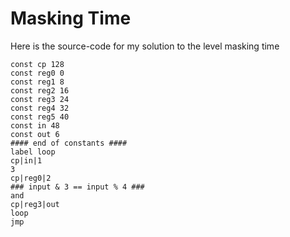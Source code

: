 # Masking Time

Here is the source-code for my solution to the level masking time
```
const cp 128
const reg0 0
const reg1 8
const reg2 16
const reg3 24
const reg4 32
const reg5 40
const in 48
const out 6
#### end of constants ####
label loop
cp|in|1
3
cp|reg0|2
### input & 3 == input % 4 ###
and
cp|reg3|out
loop
jmp
```